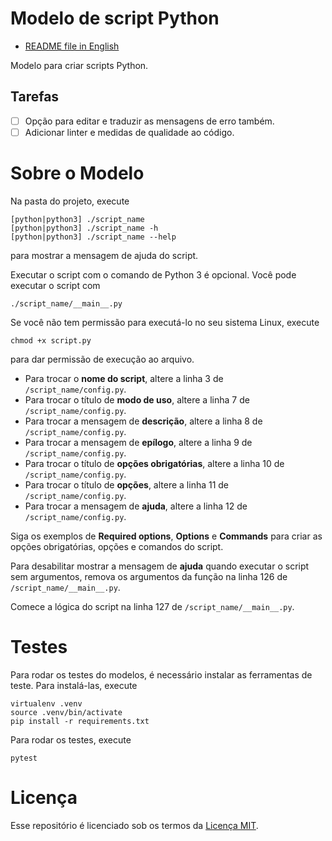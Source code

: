 # Modelo de script Python

- [README file in English](README.md)

Modelo para criar scripts Python.

## Tarefas

- [ ] Opção para editar e traduzir as mensagens de erro também.
- [ ] Adicionar linter e medidas de qualidade ao código.

# Sobre o Modelo

Na pasta do projeto, execute
```
[python|python3] ./script_name
[python|python3] ./script_name -h
[python|python3] ./script_name --help
```
para mostrar a mensagem de ajuda do script.

Executar o script com o comando de Python 3 é opcional. Você pode executar o script com
```
./script_name/__main__.py
```

Se você não tem permissão para executá-lo no seu sistema Linux, execute
```
chmod +x script.py
```
para dar permissão de execução ao arquivo.

- Para trocar o **nome do script**, altere a linha 3 de `/script_name/config.py`.
- Para trocar o título de **modo de uso**, altere a linha 7 de `/script_name/config.py`.
- Para trocar a mensagem de **descrição**, altere a linha 8 de `/script_name/config.py`.
- Para trocar a mensagem de **epílogo**, altere a linha 9 de `/script_name/config.py`.
- Para trocar o título de **opções obrigatórias**, altere a linha 10 de `/script_name/config.py`.
- Para trocar o título de **opções**, altere a linha 11 de `/script_name/config.py`.
- Para trocar a mensagem de **ajuda**, altere a linha 12 de `/script_name/config.py`.

Siga os exemplos de **Required options**, **Options** e **Commands** para criar as opções obrigatórias, opções e comandos do script.

Para desabilitar mostrar a mensagem de **ajuda** quando executar o script sem argumentos, remova os argumentos da função na linha 126 de `/script_name/__main__.py`.

Comece a lógica do script na linha 127 de `/script_name/__main__.py`.

# Testes

Para rodar os testes do modelos, é necessário instalar as ferramentas de teste. Para instalá-las, execute
```
virtualenv .venv
source .venv/bin/activate
pip install -r requirements.txt
```

Para rodar os testes, execute
```
pytest
```

# Licença

Esse repositório é licenciado sob os termos da [Licença MIT](LICENSE).
